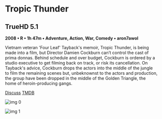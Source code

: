 # Tropic Thunder

## TrueHD 5.1

**2008 • R • 1h 47m • Adventure, Action, War, Comedy • aron7awol**

Vietnam veteran 'Four Leaf' Tayback's memoir, Tropic Thunder, is being made into a film, but Director Damien Cockburn can’t control the cast of prima donnas. Behind schedule and over budget, Cockburn is ordered by a studio executive to get filming back on track, or risk its cancellation. On Tayback's advice, Cockburn drops the actors into the middle of the jungle to film the remaining scenes but, unbeknownst to the actors and production, the group have been dropped in the middle of the Golden Triangle, the home of heroin-producing gangs.

[Discuss](https://www.avsforum.com/threads/bass-eq-for-filtered-movies.2995212/post-57967898)  [TMDB](7446)

![img 0](https://i.imgur.com/D57mMNY.jpg)

![img 1](https://i.imgur.com/FPLE5jq.png)

